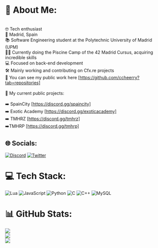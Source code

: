 
# 💫 About Me:
<br>🤓 Tech enthusiast<br>📍 Madrid, Spain<br>📚 Software Engineering student at the Polytechnic University of Madrid (UPM)<br>🧑‍🎓 Currently doing the Piscine Camp of the 42 Madrid Cursus, acquiring incredible skills<br>💻 Focused on back-end development<br>🛠️ Mainly working and contributing on Cfx.re projects<br>🧰 You can see my public work here [https://github.com/ccheerry?tab=repositories]<br><br>🚧 My current public projects:<br><br>➡️ SpainCity [https://discord.gg/spaincity]<br>➡️ Exotic Academy [https://discord.gg/exoticacademy]<br>➡️ TMHRZ [https://discord.gg/tmhrz] <br>➡️TMHRP [https://discord.gg/tmhrp]

## 🌐 Socials:
[![Discord](https://img.shields.io/badge/Discord-%237289DA.svg?logo=discord&logoColor=white)](https://discord.com/users/853053930342580224) [![Twitter](https://img.shields.io/badge/Twitter-%231DA1F2.svg?logo=Twitter&logoColor=white)](https://twitter.com/ccheerryy_)

# 💻 Tech Stack:
![Lua](https://img.shields.io/badge/lua-%232C2D72.svg?style=for-the-badge&logo=lua&logoColor=white) ![JavaScript](https://img.shields.io/badge/javascript-%23323330.svg?style=for-the-badge&logo=javascript&logoColor=%23F7DF1E) ![Python](https://img.shields.io/badge/python-3670A0?style=for-the-badge&logo=python&logoColor=ffdd54) ![C](https://img.shields.io/badge/c-%2300599C.svg?style=for-the-badge&logo=c&logoColor=white) ![C++](https://img.shields.io/badge/c++-%2300599C.svg?style=for-the-badge&logo=c%2B%2B&logoColor=white) ![MySQL](https://img.shields.io/badge/mysql-4479A1.svg?style=for-the-badge&logo=mysql&logoColor=white)
# 📊 GitHub Stats:
![](https://github-readme-stats.vercel.app/api?username=ccheerry&theme=dark&hide_border=false&include_all_commits=true&count_private=true)<br/>
![](https://github-readme-streak-stats.herokuapp.com/?user=ccheerry&theme=dark&hide_border=false)<br/>
![](https://github-readme-stats.vercel.app/api/top-langs/?username=ccheerry&theme=dark&hide_border=false&include_all_commits=true&count_private=true&layout=compact)
